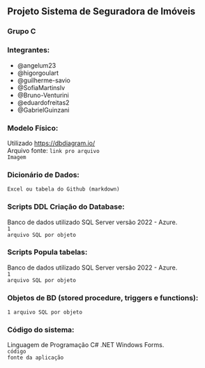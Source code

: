## Projeto Sistema de Seguradora de Imóveis

### Grupo C

### Integrantes:
- @angelum23
- @higorgoulart
- @guilherme-savio
- @SofiaMartinslv
- @Bruno-Venturini
- @eduardofreitas2
- @GabrielGuinzani

### Modelo Físico:
Utilizado https://dbdiagram.io/<br>
Arquivo fonte: <code>link pro arquivo</code><br>
<code>Imagem</code>
  
### Dicionário de Dados:
<code>Excel ou tabela do Github (markdown)</code>

### Scripts DDL Criação do Database:
Banco de dados utilizado SQL Server versão 2022 - Azure.<br>
<code>1 arquivo SQL por objeto</code>

### Scripts Popula tabelas:
Banco de dados utilizado SQL Server versão 2022 - Azure.<br>
<code>1 arquivo SQL por objeto</code>

### Objetos de BD (stored procedure, triggers e functions):
<code>1 arquivo SQL por objeto</code>
  
### Código do sistema: 
Linguagem de Programação C# .NET Windows Forms.<br>
<code>código fonte da aplicação</code>
